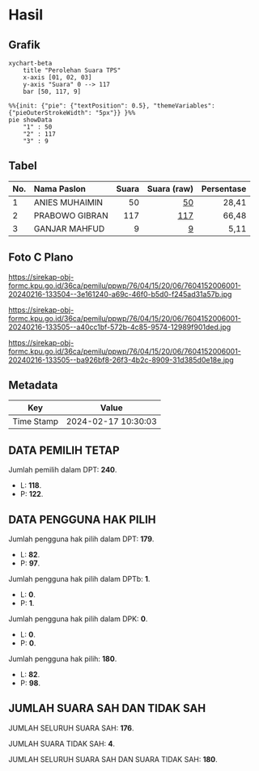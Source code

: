 # Hasil

## Grafik

```mermaid
xychart-beta
    title "Perolehan Suara TPS"
    x-axis [01, 02, 03]
    y-axis "Suara" 0 --> 117
    bar [50, 117, 9]
```

```mermaid
%%{init: {"pie": {"textPosition": 0.5}, "themeVariables": {"pieOuterStrokeWidth": "5px"}} }%%
pie showData
    "1" : 50
    "2" : 117
    "3" : 9
```

## Tabel

| No. | Nama Paslon    | Suara | Suara (raw) | Persentase |
|:--- |:-------------- | -----:| -----------:| ----------:|
| 1   | ANIES MUHAIMIN | 50    | [50][p-1]   | 28,41      |
| 2   | PRABOWO GIBRAN | 117   | [117][p-2]  | 66,48      |
| 3   | GANJAR MAHFUD  | 9     | [9][p-3]    | 5,11       |


[p-1]: https://github.com/gigit-pemilu/pemilu-2024-76-sulawesi-barat/blob/main/pilpres/hitung-suara/sub/76-sulawesi-barat/sub/04-polewali-mandar/sub/15-allu/sub/2006-saragian/sub/001-tps/sub/paslon-1.txt
[p-2]: https://github.com/gigit-pemilu/pemilu-2024-76-sulawesi-barat/blob/main/pilpres/hitung-suara/sub/76-sulawesi-barat/sub/04-polewali-mandar/sub/15-allu/sub/2006-saragian/sub/001-tps/sub/paslon-2.txt
[p-3]: https://github.com/gigit-pemilu/pemilu-2024-76-sulawesi-barat/blob/main/pilpres/hitung-suara/sub/76-sulawesi-barat/sub/04-polewali-mandar/sub/15-allu/sub/2006-saragian/sub/001-tps/sub/paslon-3.txt

## Foto C Plano

https://sirekap-obj-formc.kpu.go.id/36ca/pemilu/ppwp/76/04/15/20/06/7604152006001-20240216-133504--3e161240-a69c-46f0-b5d0-f245ad31a57b.jpg

https://sirekap-obj-formc.kpu.go.id/36ca/pemilu/ppwp/76/04/15/20/06/7604152006001-20240216-133505--a40cc1bf-572b-4c85-9574-12989f901ded.jpg

https://sirekap-obj-formc.kpu.go.id/36ca/pemilu/ppwp/76/04/15/20/06/7604152006001-20240216-133505--ba926bf8-26f3-4b2c-8909-31d385d0e18e.jpg


## Metadata

| Key        | Value               |
| ---------- | ------------------- |
| Time Stamp | 2024-02-17 10:30:03 |


## DATA PEMILIH TETAP

Jumlah pemilih dalam DPT: **240**.
 * L: **118**.
 * P: **122**.

## DATA PENGGUNA HAK PILIH

Jumlah pengguna hak pilih dalam DPT: **179**.
 * L: **82**.
 * P: **97**.

Jumlah pengguna hak pilih dalam DPTb: **1**.
 * L: **0**.
 * P: **1**.

Jumlah pengguna hak pilih dalam DPK: **0**.
 * L: **0**.
 * P: **0**.

Jumlah pengguna hak pilih: **180**.
 * L: **82**.
 * P: **98**.

## JUMLAH SUARA SAH DAN TIDAK SAH

JUMLAH SELURUH SUARA SAH: **176**.

JUMLAH SUARA TIDAK SAH: **4**.

JUMLAH SELURUH SUARA SAH DAN SUARA TIDAK SAH: **180**.


